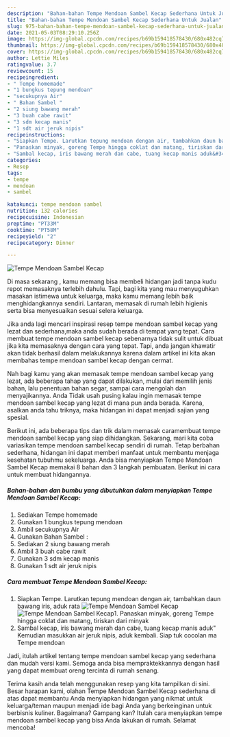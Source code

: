 ```yaml
---
description: "Bahan-bahan Tempe Mendoan Sambel Kecap Sederhana Untuk Jualan"
title: "Bahan-bahan Tempe Mendoan Sambel Kecap Sederhana Untuk Jualan"
slug: 975-bahan-bahan-tempe-mendoan-sambel-kecap-sederhana-untuk-jualan
date: 2021-05-03T08:29:10.256Z
image: https://img-global.cpcdn.com/recipes/b69b159418578430/680x482cq70/tempe-mendoan-sambel-kecap-foto-resep-utama.jpg
thumbnail: https://img-global.cpcdn.com/recipes/b69b159418578430/680x482cq70/tempe-mendoan-sambel-kecap-foto-resep-utama.jpg
cover: https://img-global.cpcdn.com/recipes/b69b159418578430/680x482cq70/tempe-mendoan-sambel-kecap-foto-resep-utama.jpg
author: Lettie Miles
ratingvalue: 3.7
reviewcount: 15
recipeingredient:
- " Tempe homemade"
- "1 bungkus tepung mendoan"
- "secukupnya Air"
- " Bahan Sambel "
- "2 siung bawang merah"
- "3 buah cabe rawit"
- "3 sdm kecap manis"
- "1 sdt air jeruk nipis"
recipeinstructions:
- "Siapkan Tempe. Larutkan tepung mendoan dengan air, tambahkan daun bawang iris, aduk rata"
- "Panaskan minyak, goreng Tempe hingga coklat dan matang, tiriskan dari minyak"
- "Sambal kecap, iris bawang merah dan cabe, tuang kecap manis aduk&#34; Kemudian masukkan air jeruk nipis, aduk kembali. Siap tuk cocolan ma Tempe mendoan"
categories:
- Resep
tags:
- tempe
- mendoan
- sambel

katakunci: tempe mendoan sambel 
nutrition: 132 calories
recipecuisine: Indonesian
preptime: "PT33M"
cooktime: "PT58M"
recipeyield: "2"
recipecategory: Dinner

---
```



![Tempe Mendoan Sambel Kecap](https://img-global.cpcdn.com/recipes/b69b159418578430/680x482cq70/tempe-mendoan-sambel-kecap-foto-resep-utama.jpg)

Di masa  sekarang , kamu memang bisa membeli hidangan jadi tanpa kudu repot memasaknya terlebih dahulu. Tapi, bagi kita yang mau menyuguhkan masakan istimewa untuk keluarga, maka kamu memang lebih baik menghidangkannya sendiri. Lantaran, memasak di rumah lebih higienis serta bisa menyesuaikan sesuai selera keluarga.

Jika anda lagi mencari inspirasi resep tempe mendoan sambel kecap yang lezat dan sederhana,maka anda sudah berada di tempat yang tepat. Cara membuat tempe mendoan sambel kecap  sebenarnya tidak sulit untuk dibuat jika kita memasaknya dengan cara yang tepat. Tapi, anda jangan khawatir akan tidak berhasil dalam melakukannya 
karena dalam artikel ini kita akan membahas tempe mendoan sambel kecap dengan cermat.  



Nah bagi kamu yang akan memasak tempe mendoan sambel kecap yang lezat, ada beberapa tahap yang dapat dilakukan, mulai dari memilih jenis bahan, lalu penentuan bahan segar, sampai cara mengolah dan menyajikannya. Anda Tidak usah pusing kalau ingin memasak tempe mendoan sambel kecap yang lezat di mana pun anda berada. Karena, asalkan anda  tahu triknya, maka hidangan ini dapat menjadi sajian yang spesial.

Berikut ini, ada beberapa tips dan trik dalam memasak caramembuat tempe mendoan sambel kecap yang siap dihidangkan. Sekarang, mari kita coba variasikan tempe mendoan sambel kecap sendiri di rumah. Tetap berbahan sederhana, hidangan ini dapat memberi manfaat untuk membantu menjaga kesehatan tubuhmu sekeluarga. Anda bisa menyiapkan Tempe Mendoan Sambel Kecap memakai 8 bahan dan 3 langkah pembuatan. Berikut ini cara untuk membuat hidangannya.

<!--inarticleads1-->

##### Bahan-bahan dan bumbu yang dibutuhkan dalam menyiapkan Tempe Mendoan Sambel Kecap:

1. Sediakan  Tempe homemade
1. Gunakan 1 bungkus tepung mendoan
1. Ambil secukupnya Air
1. Gunakan  Bahan Sambel :
1. Sediakan 2 siung bawang merah
1. Ambil 3 buah cabe rawit
1. Gunakan 3 sdm kecap manis
1. Gunakan 1 sdt air jeruk nipis




<!--inarticleads2-->

##### Cara membuat Tempe Mendoan Sambel Kecap:

1. Siapkan Tempe. Larutkan tepung mendoan dengan air, tambahkan daun bawang iris, aduk rata
<img src="https://img-global.cpcdn.com/steps/682ea0bde236fa0e/160x128cq70/tempe-mendoan-sambel-kecap-langkah-memasak-1-foto.jpg" alt="Tempe Mendoan Sambel Kecap"><img src="https://img-global.cpcdn.com/steps/828ef2a32ea5de1e/160x128cq70/tempe-mendoan-sambel-kecap-langkah-memasak-1-foto.jpg" alt="Tempe Mendoan Sambel Kecap">1. Panaskan minyak, goreng Tempe hingga coklat dan matang, tiriskan dari minyak
1. Sambal kecap, iris bawang merah dan cabe, tuang kecap manis aduk&#34; Kemudian masukkan air jeruk nipis, aduk kembali. Siap tuk cocolan ma Tempe mendoan




Jadi, itulah artikel tentang  tempe mendoan sambel kecap  yang sederhana dan mudah versi kami. Semoga anda bisa mempraktekkannya dengan hasil yang dapat membuat oreng tercinta di rumah senang. 

Terima kasih anda telah menggunakan resep yang kita tampilkan di sini. Besar harapan kami, olahan  Tempe Mendoan Sambel Kecap sederhana di atas dapat membantu Anda menyiapkan hidangan yang nikmat untuk keluarga/teman maupun menjadi ide bagi Anda yang berkeinginan untuk berbisnis kuliner. Bagaimana? Gampang kan? Itulah cara menyiapkan tempe mendoan sambel kecap yang bisa Anda lakukan di rumah. Selamat mencoba!

